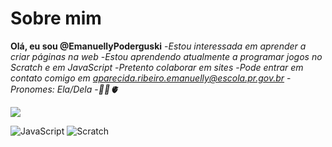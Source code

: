 # Sobre mim
**Olá, eu sou @EmanuellyPoderguski**
-*Estou interessada em aprender a criar páginas na web*
-*Estou aprendendo atualmente a programar jogos no Scratch e em JavaScript*
-*Pretento colaborar em sites*
-*Pode entrar em contato comigo em aparecida.ribeiro.emanuelly@escola.pr.gov.br*
-*Pronomes: Ela/Dela*
-*🌻🦋🫀*


![](https://tenor.com/pt-BR/view/--gif-18364883359882952299.gif)

![JavaScript](https://img.shields.io/badge/javascript-%23323330.svg?style=for-the-badge&logo=javascript&logoColor=%23F7DF1E)
![Scratch](https://img.shields.io/badge/Scratch-4D97FF?style=for-the-badge&logo=Scratch&logoColor=white)

<!---
EmanuellyPoderguski/EmanuellyPoderguski is a ✨ special ✨ repository because its `README.md` (this file) appears on your GitHub profile.
You can click the Preview link to take a look at your changes.
--->

